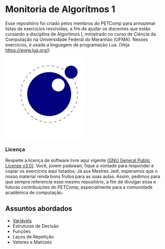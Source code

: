# Monitoria de Algorítmos 1

Esse repositório foi criado pelos membros do PETComp para armazenar listas de exercícios resolvidas, a fim de ajudar os discentes que estão cursando a disciplina de Algoritmos I, ministrado no curso de Ciência da Computação na Universidade Federal do Maranhão (UFMA).
Nesses exercícios, é usada a linguagem de programação Lua. (Veja https://www.lua.org/)

![](luaa.gif)

### Licença

Respeite a licença de software livre aqui vigente [(GNU General Public License v3.0)](/LICENSE). Você, jovem padawan, fique a vontade para responder e copiar os exercícios aqui listados; Já aos Mestres Jedi, esperamos que o nosso material renda bons frutos para as suas aulas. Assim, pedimos para que sempre referencie esse mesmo repositório, a fim de divulgar essa e futuras contribuições do PETComp, especialmente para a comunidade acadêmica de computação.

## Assuntos abordados

* [Variáveis](/Variáveis)
* Estruturas de Decisão
* Funções
* Laços de Repetição
* Vetores e Matrizes

